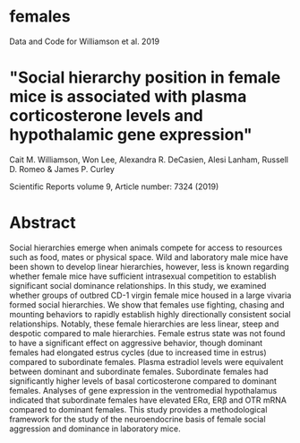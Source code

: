 # females
Data and Code for Williamson et al. 2019 

# "Social hierarchy position in female mice is associated with plasma corticosterone levels and hypothalamic gene expression"

Cait M. Williamson, Won Lee, Alexandra R. DeCasien, Alesi Lanham, Russell D. Romeo & James P. Curley

Scientific Reports volume 9, Article number: 7324 (2019)

# Abstract

Social hierarchies emerge when animals compete for access to resources such as food, mates or physical space. Wild and laboratory male mice have been shown to develop linear hierarchies, however, less is known regarding whether female mice have sufficient intrasexual competition to establish significant social dominance relationships. In this study, we examined whether groups of outbred CD-1 virgin female mice housed in a large vivaria formed social hierarchies. We show that females use fighting, chasing and mounting behaviors to rapidly establish highly directionally consistent social relationships. Notably, these female hierarchies are less linear, steep and despotic compared to male hierarchies. Female estrus state was not found to have a significant effect on aggressive behavior, though dominant females had elongated estrus cycles (due to increased time in estrus) compared to subordinate females. Plasma estradiol levels were equivalent between dominant and subordinate females. Subordinate females had significantly higher levels of basal corticosterone compared to dominant females. Analyses of gene expression in the ventromedial hypothalamus indicated that subordinate females have elevated ERα, ERβ and OTR mRNA compared to dominant females. This study provides a methodological framework for the study of the neuroendocrine basis of female social aggression and dominance in laboratory mice.
